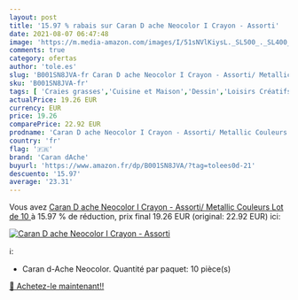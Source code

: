 ```yaml
---
layout: post
title: '15.97 % rabais sur Caran D ache Neocolor I Crayon - Assorti'
date: 2021-08-07 06:47:48
image: 'https://m.media-amazon.com/images/I/51sNVlKiysL._SL500_._SL400_.jpg'
comments: true
category: ofertas
author: 'tole.es'
slug: 'B001SN8JVA-fr Caran D ache Neocolor I Crayon - Assorti/ Metallic...'
sku: 'B001SN8JVA-fr'
tags: [ 'Craies grasses','Cuisine et Maison','Dessin','Loisirs Créatifs','Outils à dessin','caran dache', ]
actualPrice: 19.26 EUR
currency: EUR
price: 19.26
comparePrice: 22.92 EUR
prodname: 'Caran D ache Neocolor I Crayon - Assorti/ Metallic Couleurs  Lot de 10 '
country: 'fr'
flag: '🇫🇷'
brand: 'Caran dAche'
buyurl: 'https://www.amazon.fr/dp/B001SN8JVA/?tag=tolees0d-21'
descuento: '15.97'
average: '23.31'
---
```


Vous avez [Caran D ache Neocolor I Crayon - Assorti/ Metallic Couleurs  Lot de 10 ](https://www.amazon.fr/dp/B001SN8JVA/?tag=tolees0d-21)  à  15.97 % de réduction, prix final  19.26 EUR (original: 22.92 EUR) ici:

[![Caran D ache Neocolor I Crayon - Assorti](https://m.media-amazon.com/images/I/51sNVlKiysL._SL500_._SL400_.jpg)](https://www.amazon.fr/dp/B001SN8JVA/?tag=tolees0d-21)

ℹ️:

- Caran d-Ache Neocolor. Quantité par paquet: 10 pièce(s)

[🛒 Achetez-le maintenant!!](https://www.amazon.fr/dp/B001SN8JVA/?tag=tolees0d-21)
